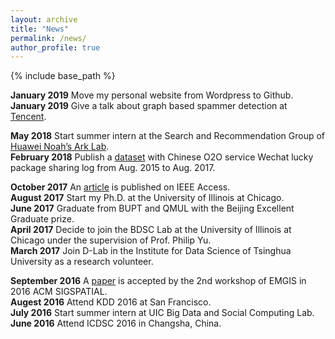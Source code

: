 ```yaml
---
layout: archive
title: "News"
permalink: /news/
author_profile: true
---
```


{% include base_path %}

**January 2019** Move my personal website from Wordpress to Github.  
**January 2019** Give a talk about graph based spammer detection at [Tencent](https://beacon.qq.com).

**May 2018** Start summer intern at the Search and Recommendation Group of [Huawei Noah’s Ark Lab](http://www.noahlab.com.hk/#/home).  
**February 2018** Publish a [dataset](http://ytongdou.com/files/WechatLog.zip) with Chinese O2O service Wechat lucky package sharing log from Aug. 2015 to Aug. 2017.

**October 2017** An [article](http://ytongdou.com/files/A%20Novel%20Centrality%20Cascading%20Based%20Edge%20Parameter%20Evaluation%20Method%20for%20Robust%20Influence%20Maximization.pdf) is published on IEEE Access.  
**August 2017** Start my Ph.D. at the University of Illinois at Chicago.  
**June 2017** Graduate from BUPT and QMUL with the Beijing Excellent Graduate prize.  
**April 2017** Decide to join the BDSC Lab at the University of Illinois at Chicago under the supervision of Prof. Philip Yu.  
**March 2017** Join D-Lab in the Institute for Data Science of Tsinghua University as a research volunteer.

**September 2016** A [paper](http://ytongdou.com/files/CPS%20model%20based%20online%20opinion%20governance%20modeling%20and%20evaluation%20of%20emergency%20accidents.pdf) is accepted by the 2nd workshop of EMGIS in 2016 ACM SIGSPATIAL.  
**Augest 2016** Attend KDD 2016 at San Francisco.  
**July 2016** Start summer intern at UIC Big Data and Social Computing Lab.  
**June 2016** Attend ICDSC 2016 in Changsha, China.